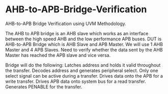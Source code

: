 # AHB-to-APB-Bridge-Verification

AHB-to-APB Bridge Verification using UVM Methodology.

The AHB to APB bridge is an AHB slave which works as an interface between the high speed AHB and the low performance APB buses.
DUT is AHB-to-APB Bridge which is AHB Slave and APB Master. We will use 1 AHB Master and 4 APB Slaves. Need to verify whether the data sent by the AHB Master has reached the APB slave and vice versa. 

Bridge will do the following:
Latches address and holds it valid throughout the transfer.
Decodes address and generates peripheral select. Only one select signal can be active during a transfer.
Drives data onto the APB for a write transfer.
Drives APB data onto system bus for a read transfer.
Generates PENABLE for the transfer.


